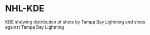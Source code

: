 # NHL-KDE
KDE showing distribution of shots by Tampa Bay Lightning and shots against Tampa Bay Lightning
